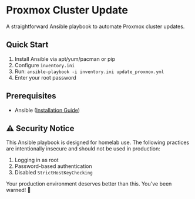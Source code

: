 # Proxmox Cluster Update

A straightforward Ansible playbook to automate Proxmox cluster updates.

## Quick Start

1. Install Ansible via apt/yum/pacman or pip
2. Configure `inventory.ini`
3. Run: `ansible-playbook -i inventory.ini update_proxmox.yml`
4. Enter your root password

## Prerequisites

- Ansible ([Installation Guide](https://docs.ansible.com/ansible/latest/installation_guide/installation_distros.html))

## ⚠️ Security Notice

This Ansible playbook is designed for homelab use. The following practices are intentionally insecure and should not be used in production:

1. Logging in as root
2. Password-based authentication
3. Disabled `StrictHostKeyChecking`

Your production environment deserves better than this. You've been warned! 🚨
